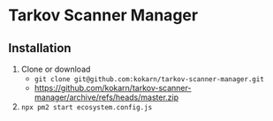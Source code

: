 # Tarkov Scanner Manager

## Installation

1. Clone or download
    * `git clone git@github.com:kokarn/tarkov-scanner-manager.git`
    * https://github.com/kokarn/tarkov-scanner-manager/archive/refs/heads/master.zip
2. `npx pm2 start ecosystem.config.js`